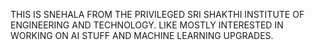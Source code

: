 THIS IS SNEHALA FROM THE PRIVILEGED SRI SHAKTHI INSTITUTE OF ENGINEERING AND TECHNOLOGY.
LIKE MOSTLY INTERESTED IN WORKING ON AI STUFF AND MACHINE LEARNING UPGRADES. 

